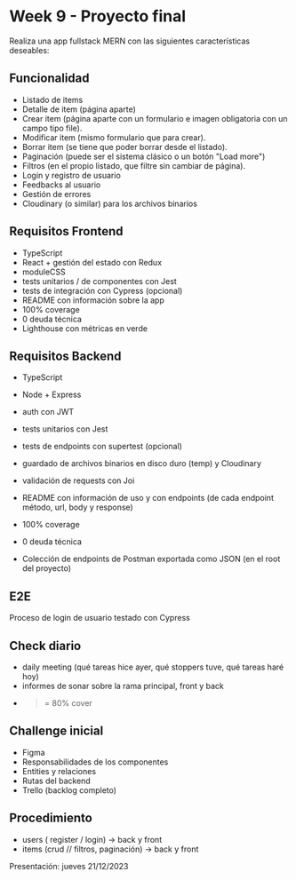 # Week 9 - Proyecto final

Realiza una app fullstack MERN con las siguientes características deseables:

## Funcionalidad

- Listado de items
- Detalle de item (página aparte)
- Crear item (página aparte con un formulario e imagen obligatoria con un campo tipo file).
- Modificar item (mismo formulario que para crear).
- Borrar item (se tiene que poder borrar desde el listado).
- Paginación (puede ser el sistema clásico o un botón "Load more")
- Filtros (en el propio listado, que filtre sin cambiar de página).
- Login y registro de usuario
- Feedbacks al usuario
- Gestión de errores
- Cloudinary (o similar) para los archivos binarios

## Requisitos Frontend

- TypeScript
- React + gestión del estado con Redux
- moduleCSS
- tests unitarios / de componentes con Jest
- tests de integración con Cypress (opcional)
- README con información sobre la app
- 100% coverage
- 0 deuda técnica
- Lighthouse con métricas en verde

## Requisitos Backend

- TypeScript
- Node + Express
- auth con JWT
- tests unitarios con Jest
- tests de endpoints con supertest (opcional)
- guardado de archivos binarios en disco duro (temp) y Cloudinary

- validación de requests con Joi

- README con información de uso y con endpoints (de cada endpoint método, url, body y response)
- 100% coverage
- 0 deuda técnica
- Colección de endpoints de Postman exportada como JSON (en el root del proyecto)

## E2E

Proceso de login de usuario testado con Cypress

## Check diario

- daily meeting (qué tareas hice ayer, qué stoppers tuve, qué tareas haré hoy)
- informes de sonar sobre la rama principal, front y back
- > = 80% cover

## Challenge inicial

- Figma
- Responsabilidades de los componentes
- Entities y relaciones
- Rutas del backend
- Trello (backlog completo)

## Procedimiento

- users ( register / login) -> back y front
- items (crud // filtros, paginación) -> back y front

Presentación: jueves 21/12/2023
